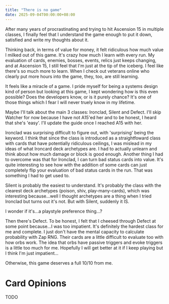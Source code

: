 ```yaml
---
title: "There is no game"
date: 2025-09-04T00:00:00+08:00
---
```


After many years of procrastinating and trying to hit Ascension 15 in multiple classes, I finally feel that I understand the game enough to put it down, satisfied and write my thoughts about it.

<!--more-->

Thinking back, in terms of value for money, it felt ridiculous how much value I milked out of this game. It's crazy how much I learn with every run. My evaluation of cards, enemies, bosses, events, relics just keeps changing, and at Ascension 15, I still feel that I'm just at the tip of the iceberg. I feel like there's so much more to learn. When I check out veterans online who clearly put more hours into the game, they, too, are still learning.

It feels like a miracle of a game. I pride myself for being a systems design kind of person but looking at this game, I kept wondering how is this even possible? Does the developers know, or is it purely chance? It's one of those things which I fear I will never truely know in my lifetime. 

Maybe I'll talk about the main 3 classes: Ironclad, Silent and Defect. I'll skip Watcher for now because I have not A15'ed her and to be honest, I heard that she's 'easy'. I'll update the guide once I reached A15 with her.

Ironclad was surprising difficult to figure out, with 'surprising' being the keyword. I think that since the class is introduced as a straightfoward class with cards that have potentially ridiculous ceilings, I was mislead in my ideas of what Ironcard deck archetypes are. I had to actually unlearn and think about how much damage or block is good enough. Another thing I had to overcome was that for Ironclad, I can turn bad status cards into value. It's quite interesting to see how with the addition of some cards can just completely flip your evaluation of bad status cards in the run. That was something I had to get used to.

Silent is probably the easiest to understand. It's probably the class with the clearest deck archetypes (poison, shiv, play-many-cards), which was interesting because...well I thought archetypes are a thing when I tried Ironclad but turns out it's not. But with Silent, suddenly it IS. 

I wonder if it's...a playstyle preference thing...?

Then there's Defect. To be honest, I felt that I cheesed through Defect at some point because...I was too impatient. It's definitely the hardest class for me and complete. I just don't have the mental capacity to calculate probability with Zap RNG. Their cards are a little difficult to evaluate too with how orbs work. The idea that orbs have passive triggers and evoke triggers is a little too much for me. Hopefully I will get better at it if I keep playing but I think I'm just impatient...


Otherwise, this game deserves a full 10/10 from me. 


# Card Opinions

TODO
